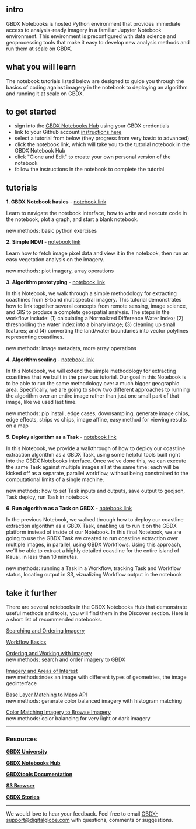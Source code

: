 ## intro
GBDX Notebooks is hosted Python environment that provides immediate access to analysis-ready imagery in a familiar Jupyter Notebook environment. This environment is preconfigured with data science and geoprocessing tools that make it easy to develop new analysis methods and run them at scale on GBDX.

## what you will learn
The notebook tutorials listed below are designed to guide you through the basics of coding against imagery in the notebook to deploying an algorithm and running it at scale on GBDX.

## to get started
- sign into the [GBDX Notebooks Hub](https://notebooks.geobigdata.io) using your GBDX credentials
- link to your Github account [instructions here](https://gbdxdocs.digitalglobe.com/docs/gbdx-notebooks-course#section-getting-started)
- select a tutorial from below (they progress from very basic to advanced)
- click the notebook link, which will take you to the tutorial notebook in the GBDX Notebook Hub
- click "Clone and Edit" to create your own personal version of the notebook
- follow the instructions in the notebook to complete the tutorial

## tutorials

__1. GBDX Notebook basics__ - [notebook link](https://notebooks.geobigdata.io/hub/notebooks/5a57f08fb72f7f5bf2ef326e)

Learn to navigate the notebook interface, how to write and execute code in the notebook, plot a graph, and start a blank notebook.

new methods: basic python exercises

__2. Simple NDVI__ - [notebook link](https://notebooks.geobigdata.io/hub/notebooks/5a57f08fb72f7f5bf2ef326e)

Learn how to fetch image pixel data and view it in the notebook, then run an easy vegetation analysis on the imagery.

new methods: plot imagery, array operations

__3. Algorithm prototyping__ - [notebook link](https://notebooks.geobigdata.io/hub/notebooks/5a57f08fb72f7f5bf2ef326e)

In this Notebook, we walk through a simple methodology for extracting coastlines from 8-band multispectral imagery. This tutorial demonstrates how to link together several concepts from remote sensing, image science, and GIS to produce a complete geospatial analysis. The steps in the workflow include: (1) calculating a Normalized Difference Water Index; (2) thresholding the water index into a binary image; (3) cleaning up small features; and (4) converting the land/water boundaries into vector polylines representing coastlines.

new methods: image metadata, more array operations

__4. Algorithm scaling__ - [notebook link](https://notebooks.geobigdata.io/hub/notebooks/5a58317a8aeae044c479bf20)

In this Notebook, we will extend the simple methodology for extracting coastlines that we built in the previous tutorial. Our goal in this Notebook is to be able to run the same methodology over a much bigger geographic area. Specifically, we are going to show two different approaches to running the algorithm over an entire image rather than just one small part of that image, like we used last time.

new methods: pip install, edge cases, downsampling, generate image chips, edge effects, strips vs chips, image affine, easy method for viewing results on a map

__5. Deploy algorithm as a Task__ - [notebook link](https://notebooks.geobigdata.io/hub/notebooks/5a6657eaaa91896cfe650558)

In this Notebook, we provide a walkthrough of how to deploy our coastline extraction algorithm as a GBDX Task, using some helpful tools built right into the GBDX Notebooks interface. Once we've done this, we can execute the same Task against multiple images all at the same time: each will be kicked off as a separate, parallel workflow, without being constrained to the computational limits of a single machine.

new methods: how to set Task inputs and outputs, save output to geojson, Task deploy, run Task in notebook

__6. Run algorithm as a Task on GBDX__ - [notebook link](https://notebooks.geobigdata.io/hub/notebooks/5a691c0caa91896cfe65060c)

In the previous Notebook, we walked through how to deploy our coastline extraction algorithm as a GBDX Task, enabling us to run it on the GBDX platform instead of inside of our Notebook. In this final Notebook, we are going to use the GBDX Task we created to run coastline extraction over multiple images, in parallel, using GBDX Workflows. Using this approach, we'll be able to extract a highly detailed coastline for the entire island of Kauai, in less than 10 minutes.

new methods: running a Task in a Workflow, tracking Task and Workflow status, locating output in S3, vizualizing Workflow output in the notebook

## take it further

There are several notebooks in the GBDX Notebooks Hub that demonstrate useful methods and tools, you will find them in the Discover section. Here is a short list of recommended notebooks.

[Searching and Ordering Imagery](www.google.com)

[Workflow Basics](www.google.com)

[Ordering and Working with Imagery](https://notebooks.geobigdata.io/hub/notebooks/5a0370dfe21cea77cee2436b)
<br />
new methods: search and order imagery to GBDX

[Imagery and Areas of Interest](https://notebooks.geobigdata.io/hub/notebooks/5a037c12f74cf64a53479964)
<br />
new methods:index an image with different types of geometries, the image geointerface

[Base Layer Matching to Maps API](https://notebooks.geobigdata.io/hub/notebooks/5a70d42b2966da03cacf765e)
<br />
new methods: generate color balanced imagery with histogram matching

[Color Matching Imagery to Browse Imagery](https://notebooks.geobigdata.io/hub/notebooks/5a29c32256e0d252e24aa1f5)
<br />
new methods: color balancing for very light or dark imagery

___
### Resources

[__GBDX University__](https://gbdxdocs.digitalglobe.com/)

[__GBDX Notebooks Hub__](https://notebooks.geobigdata.io)

[__GBDXtools Documentation__](http://gbdxtools.readthedocs.io/en/latest/)

[__S3 Browser__](http://s3browser.geobigdata.io/login.html)

[__GBDX Stories__](http://gbdxstories.digitalglobe.com/)
___
We would love to hear your feedback. Feel free to email GBDX-support@digitalglobe.com with questions, comments or suggestions.

